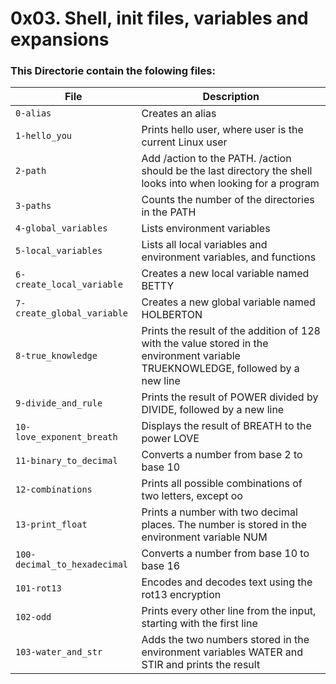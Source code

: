 # 0x03. Shell, init files, variables and expansions
### This Directorie contain the folowing files:
| File          | Description                                             |
| ------------- | ------------------------------------------------------- |
|`0-alias`|	Creates an alias|
|`1-hello_you`|	Prints hello user, where user is the current Linux user|
|`2-path`|	Add /action to the PATH. /action should be the last directory the shell looks into when looking for a program|
|`3-paths`|	Counts the number of the directories in the PATH|
|`4-global_variables`|	Lists environment variables|
|`5-local_variables`|	Lists all local variables and environment variables, and functions|
|`6-create_local_variable`|	Creates a new local variable named BETTY|
|`7-create_global_variable`|	Creates a new global variable named HOLBERTON|
|`8-true_knowledge`|	Prints the result of the addition of 128 with the value stored in the environment variable TRUEKNOWLEDGE, followed by a new line|
|`9-divide_and_rule`|	Prints the result of POWER divided by DIVIDE, followed by a new line|
|`10-love_exponent_breath`|	Displays the result of BREATH to the power LOVE|
|`11-binary_to_decimal`|	Converts a number from base 2 to base 10|
|`12-combinations`|	Prints all possible combinations of two letters, except oo|
|`13-print_float`|	Prints a number with two decimal places. The number is stored in the environment variable NUM|
|`100-decimal_to_hexadecimal`|	Converts a number from base 10 to base 16|
|`101-rot13`|	Encodes and decodes text using the rot13 encryption|
|`102-odd`|	Prints every other line from the input, starting with the first line|
|`103-water_and_str`|	Adds the two numbers stored in the environment variables WATER and STIR and prints the result|


